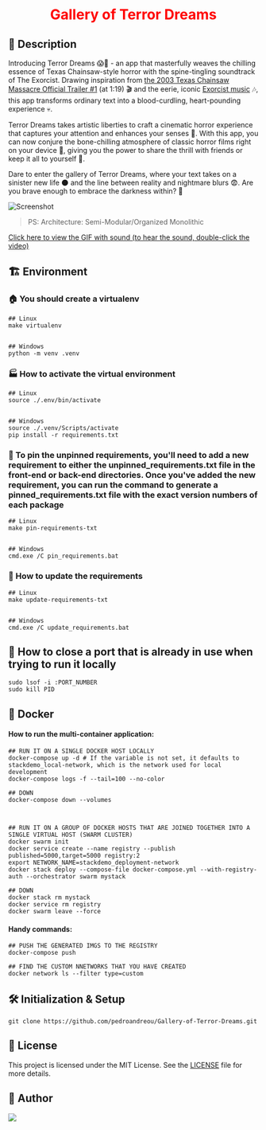 <h1 align="center" style="color:red;">Gallery of Terror Dreams</h1>


## 📰 Description
Introducing Terror Dreams 😱🔪 - an app that masterfully weaves the chilling essence of Texas Chainsaw-style horror with the spine-tingling soundtrack of The Exorcist. Drawing inspiration from [the 2003 Texas Chainsaw Massacre Official Trailer #1](https://www.youtube.com/watch?v=janre4HxsX4) (at 1:19) 🎬 and the eerie, iconic [Exorcist music](https://www.youtube.com/watch?v=Hj83ugShbic) 🎶, this app transforms ordinary text into a blood-curdling, heart-pounding experience 💀.

Terror Dreams takes artistic liberties to craft a cinematic horror experience that captures your attention and enhances your senses 👻. With this app, you can now conjure the bone-chilling atmosphere of classic horror films right on your device 📱, giving you the power to share the thrill with friends or keep it all to yourself 🤫.

Dare to enter the gallery of Terror Dreams, where your text takes on a sinister new life 🌑 and the line between reality and nightmare blurs 😨. Are you brave enough to embrace the darkness within? 🖤

![Screenshot](https://github.com/pedroandreou/Gallery-of-Terror-Dreams/blob/master/demo/demo.gif)

<blockquote>
PS: Architecture: Semi-Modular/Organized Monolithic
</blockquote>

[Click here to view the GIF with sound (to hear the sound, double-click the video)](https://gifs.com/embed/gallery-of-terror-dreams-79BM9O?muted=false)


## :building_construction: Environment

### :house: You should create a virtualenv
```
## Linux
make virtualenv


## Windows
python -m venv .venv
```


### :factory: How to activate the virtual environment
```
## Linux
source ./.env/bin/activate


## Windows
source ./.venv/Scripts/activate
pip install -r requirements.txt
```


### 📌 To pin the unpinned requirements, you'll need to add a new requirement to either the unpinned_requirements.txt file in the front-end or back-end directories. Once you've added the new requirement, you can run the command to generate a pinned_requirements.txt file with the exact version numbers of each package
```
## Linux
make pin-requirements-txt


## Windows
cmd.exe /C pin_requirements.bat
```


### :house_with_garden: How to update the requirements
```
## Linux
make update-requirements-txt


## Windows
cmd.exe /C update_requirements.bat
```


## :hammer: How to close a port that is already in use when trying to run it locally
```
sudo lsof -i :PORT_NUMBER
sudo kill PID
```


## :whale: Docker
#### How to run the multi-container application:
```
## RUN IT ON A SINGLE DOCKER HOST LOCALLY
docker-compose up -d # If the variable is not set, it defaults to stackdemo_local-network, which is the network used for local development
docker-compose logs -f --tail=100 --no-color

## DOWN
docker-compose down --volumes



## RUN IT ON A GROUP OF DOCKER HOSTS THAT ARE JOINED TOGETHER INTO A SINGLE VIRTUAL HOST (SWARM CLUSTER)
docker swarm init
docker service create --name registry --publish published=5000,target=5000 registry:2
export NETWORK_NAME=stackdemo_deployment-network
docker stack deploy --compose-file docker-compose.yml --with-registry-auth --orchestrator swarm mystack

## DOWN
docker stack rm mystack
docker service rm registry
docker swarm leave --force
```

#### Handy commands:
```
## PUSH THE GENERATED IMGS TO THE REGISTRY
docker-compose push

## FIND THE CUSTOM NNETWORKS THAT YOU HAVE CREATED
docker network ls --filter type=custom
```


## 🛠 Initialization & Setup
    git clone https://github.com/pedroandreou/Gallery-of-Terror-Dreams.git


## :scroll: License
This project is licensed under the MIT License. See the [LICENSE](LICENSE) file for more details.


## :tophat: Author
<a href="https://www.linkedin.com/in/petrosandreou80/">
  <img align="center" src="https://img.shields.io/badge/Petros LinkedIn-0077B5?style=for-the-badge&logo=linkedin&logoColor=white" />
</a>
